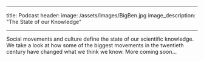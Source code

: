 
 ----
 title: Podcast
  header:
   image: /assets/images/BigBen.jpg
   image_description: "The State of our Knowledge"

----

Social movements and culture define the state of our scientific knowledge. We take a look at how some of the biggest movements in the twentieth century have changed what we think we know. More coming soon...


